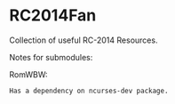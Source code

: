 # RC2014Fan
Collection of useful RC-2014 Resources.

Notes for submodules:

RomWBW:

	Has a dependency on ncurses-dev package.
	
